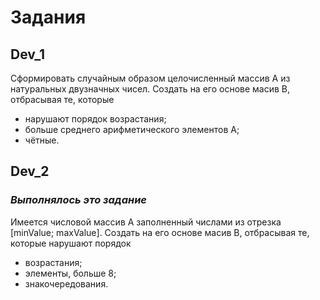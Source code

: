 # Задания

## Dev_1

Cформировать случайным образом целочисленный массив A
из натуральных двузначных чисел.
Cоздать на его основе масив B, отбрасывая те, которые
 * нарушают порядок возрастания;
 * больше среднего арифметического элементов A;
 * чётные.


## Dev_2 
### ***Выполнялось это задание***
Имеется числовой массив A заполненный числами из отрезка [minValue; maxValue]. 
Создать на его основе масив B, отбрасывая те, которые нарушают порядок
 * возрастания; 
 * элементы, больше 8; 
 * знакочередования.
